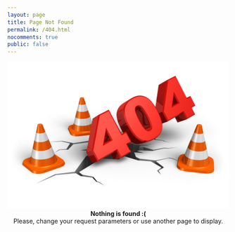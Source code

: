 ```yaml
---
layout: page
title: Page Not Found
permalink: /404.html
nocomments: true
public: false
---
```


<img src="images/404-Error.jpg" alt="nothing found" />

<div align="center">
<span style="font-weight:bold !important;">Nothing is found :(</span> <br/> Please, change your request parameters or use another page to display.
</div>

